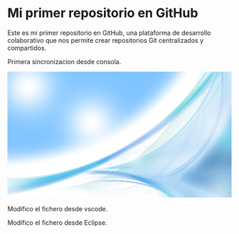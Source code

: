 # Mi primer repositorio en GitHub


Este es mi primer repositorio en GitHub, una plataforma de desarrollo
colaborativo que nos permite crear repositorios Git centralizados y compartidos.

Primera sincronizacion desde consola.

![Fondo de Pantalla](imagenes/fondoclaro.png)


Modifico el fichero desde vscode.

Modifico el fichero desde Eclipse.

